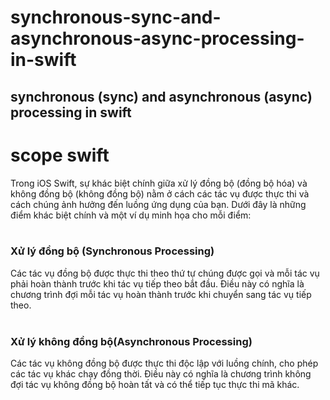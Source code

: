 # synchronous-sync-and-asynchronous-async-processing-in-swift
## synchronous (sync) and asynchronous (async) processing in swift
# scope swift
Trong iOS Swift, sự khác biệt chính giữa xử lý đồng bộ (đồng bộ hóa) và không đồng bộ (không đồng bộ) nằm ở cách các tác vụ được thực thi và cách chúng ảnh hưởng đến luồng ứng dụng của bạn. Dưới đây là những điểm khác biệt chính và một ví dụ minh họa cho mỗi điểm: <br><br>

###  Xử lý đồng bộ (Synchronous Processing)
Các tác vụ đồng bộ được thực thi theo thứ tự chúng được gọi và mỗi tác vụ phải hoàn thành trước khi tác vụ tiếp theo bắt đầu. Điều này có nghĩa là chương trình đợi mỗi tác vụ hoàn thành trước khi chuyển sang tác vụ tiếp theo. <br><br>

### Xử lý không đồng bộ(Asynchronous Processing)
Các tác vụ không đồng bộ được thực thi độc lập với luồng chính, cho phép các tác vụ khác chạy đồng thời. Điều này có nghĩa là chương trình không đợi tác vụ không đồng bộ hoàn tất và có thể tiếp tục thực thi mã khác. <br><br>
